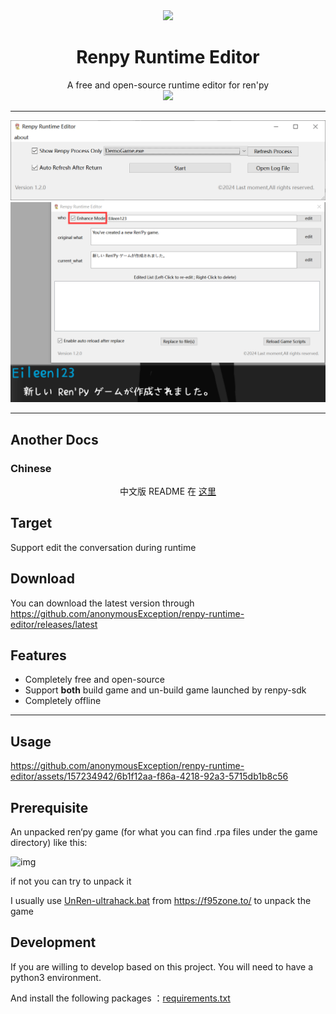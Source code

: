 
<div align=center><img src = "https://www.renpy.org/static/index-logo.png"></div>

# <div align=center>Renpy Runtime Editor</div>

<div align=center>A free and open-source runtime editor for ren'py</div>

<div align=center><img src= "https://camo.githubusercontent.com/60c21c6ef57c61b0a329f621af32f87c9b4ffe0283eeebe8a453e60de2675c51/68747470733a2f2f696d672e736869656c64732e696f2f707970692f707976657273696f6e732f6c616d612d636c65616e6572"></div>

------

<div align=center><img src = "https://github.com/anonymousException/renpy-runtime-editor/blob/main/docs/img/interface_v1.2.0_main.png"></div>

<div align=center><img src = "https://github.com/anonymousException/renpy-runtime-editor/blob/main/docs/img/interface_v1.2.0_runtime.png"></div>

------

## Another Docs

### Chinese

<div align=center>中文版 README 在 <a href = 'https://github.com/anonymousException/renpy-runtime-editor/blob/main/README_zh.md'>这里</a> </div>

## Target

Support edit the conversation during runtime

## Download

You can download the latest version through https://github.com/anonymousException/renpy-runtime-editor/releases/latest

## <span id ="jump_features">Features</span>

- Completely free and open-source
- Support **both** build game and un-build game launched by renpy-sdk
- Completely offline

------

## Usage

https://github.com/anonymousException/renpy-runtime-editor/assets/157234942/6b1f12aa-f86a-4218-92a3-5715db1b8c56

## Prerequisite

An unpacked ren‘py game (for what you can find .rpa files under the game directory)  like this:

![img](https://github.com/anonymousException/renpy-translator/blob/main/docs/img/unpacked.png)

if not you can try to unpack it

I usually use [UnRen-ultrahack.bat](https://github.com/anonymousException/renpy-translator/blob/main/docs/tool/UnRen-ultrahack.bat) from https://f95zone.to/ to unpack the game

## Development

If you are willing to develop based on this project. You will need to have a python3 environment.

And install the following packages ：[requirements.txt](https://github.com/anonymousException/rrenpy-runtime-editor/blob/main/src/requirements.txt)
